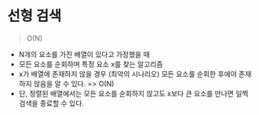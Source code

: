 # 선형 검색

> O(N)

- N개의 요소를 가진 배열이 있다고 가정했을 때
- 모든 요소를 순회하며 특정 요소 x를 찾는 알고리즘
- x가 배열에 존재하지 않을 경우 (최악의 시나리오) 모든 요소를 순회한 후에야 존재하지 않음을 알 수 있다. => O(N)
- 단, 정렬된 배열에서는 모든 요소를 순회하지 않고도 x보다 큰 요소를 만나면 일찍 검색을 종료할 수 있다.

